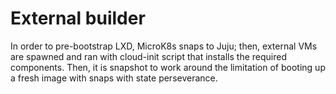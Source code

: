 # External builder

In order to pre-bootstrap LXD, MicroK8s snaps to Juju; then, external VMs are spawned and ran with
cloud-init script that installs the required components. Then, it is snapshot to work around
the limitation of booting up a fresh image with snaps with state perseverance.
